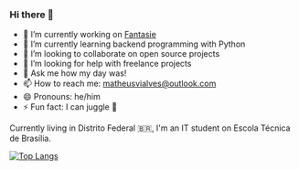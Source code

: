 ### Hi there 👋

- 🔭 I’m currently working on [Fantasie](https://github.com/ma-alves/fantasie)
- 🌱 I’m currently learning backend programming with Python
- 👯 I’m looking to collaborate on open source projects
- 🤔 I’m looking for help with freelance projects
- 💬 Ask me how my day was!
- 📫 How to reach me: matheusvialves@outlook.com
- 😄 Pronouns: he/him
- ⚡ Fun fact: I can juggle 🤹

Currently living in Distrito Federal 🇧🇷, I'm an IT student on Escola Técnica de Brasília.

[![Top Langs](https://github-readme-stats.vercel.app/api/top-langs/?username=ma-alves&layout=compact)](https://github.com/anuraghazra/github-readme-stats)
